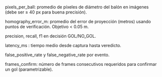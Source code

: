 pixels_per_ball: promedio de píxeles de diámetro del balón en imágenes (debe ser ≥ 40 px para buena precisión).

homography_error_m: promedio del error de proyección (metros) usando puntos de verificación. Objetivo < 0.05 m.

precision, recall, f1 en decisión GOL/NO_GOL.

latency_ms : tiempo medio desde captura hasta veredicto.

false_positive_rate y false_negative_rate por evento.

frames_confirm: número de frames consecutivos requeridos para confirmar un gol (parametrizable).
